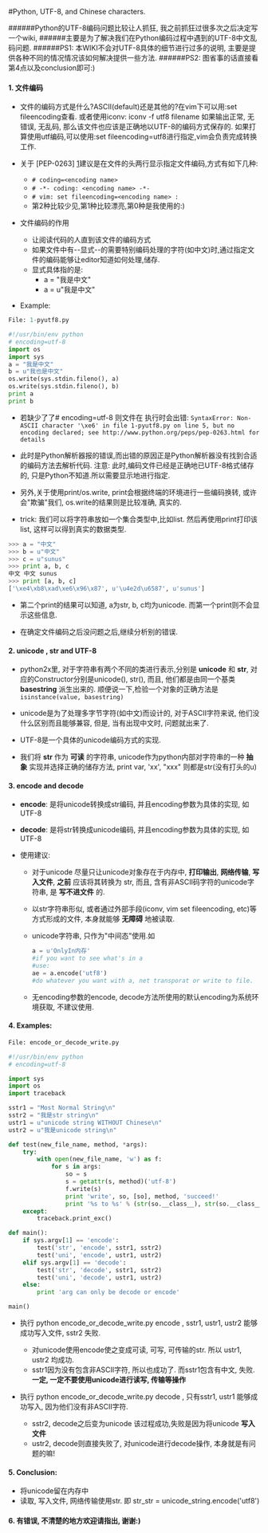 #Python, UTF-8, and Chinese characters.

######Python的UTF-8编码问题比较让人抓狂, 我之前抓狂过很多次之后决定写一个wiki,
######主要是为了解决我们在Python编码过程中遇到的UTF-8中文乱码问题.
######PS1: 本WIKI不会对UTF-8具体的细节进行过多的说明, 主要是提供各种不同的情况情况该如何解决提供一些方法.
######PS2: 图省事的话直接看第4点以及conclusion即可:)

#### 1. 文件编码

* 文件的编码方式是什么?ASCII(default)还是其他的?在vim下可以用:set fileencoding查看.
或者使用iconv: iconv -f utf8 filename 如果输出正常, 无错误, 无乱码, 那么该文件也应该是正确地以UTF-8的编码方式保存的.
如果打算使用utf编码,可以使用:set fileencoding=utf8进行指定,vim会负责完成转换工作.

* 关于 [PEP-0263] [1]建议是在文件的头两行显示指定文件编码,方式有如下几种:      

    * `# coding=<encoding name>`
    * `# -*- coding: <encoding name> -*-`
    * `# vim: set fileencoding=<encoding name> :`
    * 第2种比较少见,第1种比较漂亮,第0种是我使用的:)

* 文件编码的作用

    * 让阅读代码的人直到该文件的编码方式
    * 如果文件中有--显式--的需要特别编码处理的字符(如中文)时,通过指定文件的编码能够让editor知道如何处理,储存.
    * 显式具体指的是:
        *    a = "我是中文"
        *    a = u"我是中文"
* Example:


```python
File: 1-pyutf8.py

#!/usr/bin/env python
# encoding=utf-8 
import os
import sys
a = "我是中文"
b = u"我也是中文"
os.write(sys.stdin.fileno(), a)
os.write(sys.stdin.fileno(), b)
print a
print b
```

* 若缺少了了# encoding=utf-8 则文件在 执行时会出错: `SyntaxError: Non-ASCII character '\xe6' in file 1-pyutf8.py on line 5, but no encoding declared; see http://www.python.org/peps/pep-0263.html for details`

* 此时是Python解析器报的错误,而出错的原因正是Python解析器没有找到合适的编码方法去解析代码. 注意:
  此时,编码文件已经是正确地已UTF-8格式储存的, 只是Python不知道.所以需要显示地进行指定.

* 另外,关于使用print/os.write, print会根据终端的环境进行一些编码换转, 或许会"欺骗"我们, os.write的结果则是比较准确, 真实的.

* trick: 我们可以将字符串放如一个集合类型中,比如list. 然后再使用print打印该list, 这样可以得到真实的数据类型.

```python
>>> a = "中文"
>>> b = u"中文"
>>> c = u"sunus"
>>> print a, b, c
中文 中文 sunus
>>> print [a, b, c]
['\xe4\xb8\xad\xe6\x96\x87', u'\u4e2d\u6587', u'sunus']
```

* 第二个print的结果可以知道, a为str, b, c均为unicode. 而第一个print则不会显示这些信息.
    

* 在确定文件编码之后没问题之后,继续分析别的错误.


#### 2. unicode , str and UTF-8

* python2x里, 对于字符串有两个不同的类进行表示,分别是 __unicode__ 和 __str__, 对应的Constructor分别是unicode(), str(), 而且, 他们都是由同一个基类 __basestring__ 派生出来的. 顺便说一下,检验一个对象的正确方法是
`isinstance(value, basestring)`

* unicode是为了处理多字节字符(如中文)而设计的, 对于ASCII字符来说, 他们没什么区别而且能够兼容, 但是, 当有出现中文时, 问题就出来了.
* UTF-8是一个具体的unicode编码方式的实现.
* 我们将 __str__ 作为 __可读__ 的字符串, unicode作为python内部对字符串的一种 __抽象__ 实现并选择正确的储存方法, print var, 'xx', "xxx" 则都是str(没有打头的u)

#### 3. encode and decode

* __encode__: 是将unicode转换成str编码, 并且encoding参数为具体的实现, 如UTF-8
* __decode__: 是将str转换成unicode编码, 并且encoding参数为具体的实现, 如UTF-8

* 使用建议:
    * 对于unicode 尽量只让unicode对象存在于内存中, __打印输出__, __网络传输__, __写入文件__,  __之前__ 应该将其转换为 str, 而且,
    含有非ASCII码字符的unicode字符串, 是 __写不进文件__ 的.
    * 以str字符串形似, 或者通过外部手段(iconv, vim set fileencoding, etc)等方式形成的文件, 本身就能够 __无障碍__ 地被读取.
    * unicode字符串, 只作为"中间态"使用.如

        ```python
        a = u'OnlyIn内存'
        #if you want to see what's in a
        #use:
        ae = a.encode('utf8')
        #do whatever you want with a, net transporat or write to file.
        ```
    * 无encoding参数的encode, decode方法所使用的默认encoding为系统环境获取, 不建议使用.
    

#### 4. Examples:

```python
File: encode_or_decode_write.py

#!/usr/bin/env python
# encoding=utf-8

import sys
import os
import traceback

sstr1 = "Most Normal String\n"
sstr2 = "我是str string\n"
ustr1 = u"unicode string WITHOUT Chinese\n"
ustr2 = u"我是unicode string\n"

def test(new_file_name, method, *args):
    try:
        with open(new_file_name, 'w') as f:
            for s in args:
                so = s
                s = getattr(s, method)('utf-8')
                f.write(s)
                print 'write', so, [so], method, 'succeed!'
                print '%s to %s' % (str(so.__class__), str(so.__class__))
    except:
        traceback.print_exc()

def main():
    if sys.argv[1] == 'encode':
        test('str', 'encode', sstr1, sstr2)
        test('uni', 'encode', ustr1, ustr2)
    elif sys.argv[1] == 'decode':
        test('str', 'decode', sstr1, sstr2)
        test('uni', 'decode', ustr1, ustr2)
    else:
        print 'arg can only be decode or encode'

main()
```

* 执行 python encode_or_decode_write.py encode , sstr1, ustr1, ustr2 能够成功写入文件, sstr2 失败.
    * 对unicode使用encode使之变成可读, 可写, 可传输的str. 所以 ustr1, ustr2 均成功.
    * sstr1因为没有包含非ASCII字符, 所以也成功了. 而sstr1包含有中文, 失败. __一定, 一定不要使用unicode进行读写, 传输等操作__

* 执行 python encode_or_decode_write.py decode , 只有sstr1, ustr1 能够成功写入, 因为他们没有非ASCII字符.
    * sstr2, decode之后变为unicode 该过程成功,失败是因为将unicode __写入文件__
    * ustr2, decode则直接失败了, 对unicode进行decode操作, 本身就是有问题的嘛!

#### 5. Conclusion:
* 将unicode留在内存中
* 读取, 写入文件, 网络传输使用str. 即 
str_str = unicode_string.encode('utf8')

#### 6. 有错误, 不清楚的地方欢迎请指出, 谢谢:)

[1]: http://www.python.org/dev/peps/pep-0263/ "PEP-0263"
